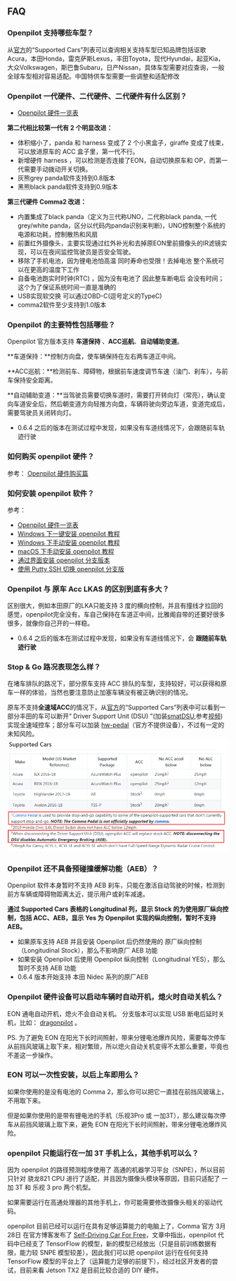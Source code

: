 ## FAQ

### Openpilot 支持哪些车型？

从[官方](https://github.com/commaai/openpilot)的“Supported Cars”列表可以查询相关支持车型已知品牌包括讴歌Acura，本田Honda，雷克萨斯Lexus，丰田Toyota，现代Hyundai，起亚Kia，大众Volkswagen，斯巴鲁Subaru，日产Nissan，具体车型需要对应查询，一般全球车型相对容易适配。中国特供车型需要一些调整和适配修改



### Openpilot 一代硬件、二代硬件、二代硬件有什么区别？

* [Openpilot 硬件一览表](/cn/hardwares.md)

**第二代相比较第一代有 2 个明显改进：**

- 体积缩小了，panda 和 harness 变成了 2 个小黑盒子，giraffe 变成了线束，可以放进原车的 ACC 盒子里，第一代不行。
- 新增硬件 harness ，可以检测是否连接了EON，自动切换原车和 OP，而第一代需要手动拨动开关切换。
- 灰熊grey panda软件支持到0.8版本
- 黑熊black panda软件支持到0.9版本

**第三代硬件 Comma2 改进：**

- 内置集成了black panda（定义为三代称UNO，二代称black panda, 一代grey/white panda，区分以代码内panda识别来判断)，UNO控制整个系统的电源和功耗，控制散热和风扇
- 前置红外摄像头，主要实现通过红外补光和去掉原EON里前摄像头的IR滤镜实现，可以在夜间监控驾驶员是否安全驾驶。
- 移除了手机电池，因为锂电池怕高温 同时寿命也受限！去掉电池 整个系统可以在更高的温度下工作
- 自备电池跑实时时钟(RTC) ，因为没有电池了 因此整车断电后 会没有时间；这个为了保证系统时间一直是准确的
- USB实现软交换 可以通过OBD-C(逗号定义的TypeC)
- comma2软件至少支持到1.0版本


### Openpilot 的主要特性包括哪些？

Openpilot 官方版本支持 **车道保持** 、**ACC巡航**、**自动辅助变道**。

**车道保持：**控制方向盘，使车辆保持在左右两车道正中间。

**ACC巡航：**检测前车、障碍物，根据前车速度调节车速（油门、刹车），与前车保持安全距离。

**自动辅助变道：**当驾驶员需要切换车道时，需要打开转向灯（常亮），确认变向车道安全后，然后朝变道方向轻推方向盘，车辆将驶向旁边车道，变道完成后，需要驾驶员关闭转向灯。

* 0.6.4 之后的版本在测试过程中发现，如果没有车道线情况下，会跟随前车轨迹行驶


### 如何购买 openpilot 硬件？

参考： [Openpilot 硬件购买篇](/cn/how_to_buy_openpilot.html)


### 如何安装 openpilot 软件？

参考：

* [Openpilot 硬件一览表](/cn/hardwares.md)
* [Windows 下一键安装 openpilot 教程](/cn/how_to_flash_openpilot_on_windows.html)
* [Windows 下手动安装 openpilot 教程](/cn/how_to_flash_openpilot_on_windows_step_by_step.html)
* [macOS 下手动安装 openpilot 教程](/cn/how_to_flash_openpilot_on_mac.html)
* [通过界面安装 openpilot 分支版本](/cn/how_to_change_openpilot_fork_via_ui.md)
* [使用 Putty SSH 切换 openpilot 分支版](/cn/how_to_change_openpilot_fork_on_windows.md)




### Openpilot 与 原车 Acc LKAS 的区别到底有多大？

区别很大，例如本田原厂的LKA只能支持 3 度的横向控制，并且有撞线才拉回的感觉，openpilot完全没有，车自己保持在车道正中间，比雅阁自带的还要好很多很多，就像你自己开的一样稳。

* 0.6.4 之后的版本在测试过程中发现，如果没有车道线情况下，会 **跟随前车轨迹行驶**


### Stop & Go 路况表现怎么样？

在堵车排队的路况下，部分原车支持 ACC 排队的车型，支持较好，可以获得和原车一样的体验，当然也要注意防止加塞车辆没有被正确识别的情况。

原车不支持**全速域ACC**的情况下，从[官方](https://github.com/commaai/openpilot)的“Supported Cars”列表中可以看到一部分丰田的车可以断开“ Driver Support Unit (DSU) ”(加装[smatDSU](https://github.com/wocsor/panda/tree/smart_dsu),参考[视频](https://www.bilibili.com/video/BV1wC4y187Gq))实现全速域控车；部分车可以加装 [hw-pedal](https://github.com/commaai/neo/tree/master/pedal)（官方不提供设备），不过有一定的未知风险。![sng-dsu](../files/FAQ/sng-dsu.png)


### Openpilot 还不具备预碰撞缓解功能（AEB）？

Openpilot 软件本身暂时不支持 AEB 刹车，只能在激活自动驾驶的时候，检测到前方车辆或障碍物距离太近，提示用户或刹车减速。


**通过 Supported Cars 表格的 Longitudinal 列，显示 Stock 的为使用原厂纵向控制，包括 ACC、AEB，显示 Yes 为 Openpilot 实现的纵向控制，暂时不支持 AEB。**


* 如果原车支持 AEB 并且安装 Openpilot 后仍然使用的 原厂纵向控制（Longitudinal Stock），那么不影响原厂 AEB 功能
* 如果安装 Openpilot 后使用 Openpilot 纵向控制（Longitudinal YES），那么暂时不支持 AEB 功能
* 0.6.4 版本开始支持 本田 Nidec 系列的原厂AEB

### Openpilot 硬件设备可以启动车辆时自动开机，熄火时自动关机么？

EON 通电自动开机，熄火不会自动关机。
分支版本可以实现 USB 断电后延时关机，比如： [dragonpilot](https://github.com/dragonpilot-community/dragonpilot) 。

PS. 为了避免 EON 在阳光下长时间照射，带来分锂电池爆炸风险，需要每次停车从前挡风玻璃上取下来，相对繁琐，所以熄火自动关机变得不太那么重要，毕竟也不差这一步操作。


### EON 可以一次性安装，以后上车即用么？

如果你使用的是没有电池的 Comma 2，那么你可以把它一直挂在前挡风玻璃上，不用取下来。

但是如果你使用的是带有锂电池的手机（乐视3Pro 或 一加3T），那么建议每次停车从前挡风玻璃上取下来，避免 EON 在阳光下长时间照射，带来分锂电池爆炸风险。


### openpilot 只能运行在一加 3T 手机上么，其他手机可以么？

因为 openpilot 的路径预测程序使用了 高通的机器学习平台（SNPE），所以目前只针对 骁龙821 CPU 进行了适配，并且因为摄像头模块等原因，目前只适配了 一加 3T 和 乐视 3 pro 两个机型。

如果需要运行在高通处理器的其他手机上，你可能需要修改摄像头相关的驱动代码。

openpilot 目前已经可以运行在具有足够运算能力的电脑上了，Comma 官方 3月28日 在官方博客发布了 [Self-Driving Car For Free](https://medium.com/@comma_ai/self-driving-car-for-free-82e871fe0587)，文章中指出，openpilot 代码中已经支了 TensorFlow 的模型，新的模型已经放出（只是目前训练数据有限，能力较 SNPE 模型较差），因此我们可以把 openpilot 运行在任何支持 TensorFlow 模型的平台上了（运算能力足够的前提下），经过社区开发者的尝试，目前来看 Jetson TX2 是目前比较合适的 DIY 硬件。

